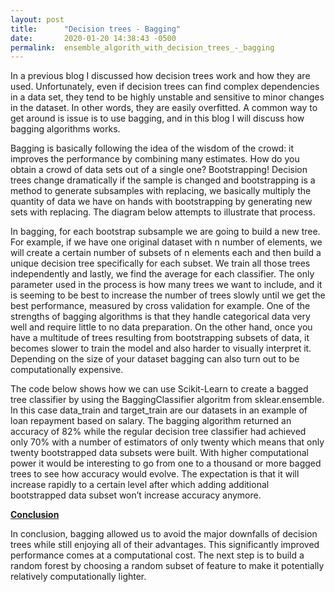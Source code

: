 ```yaml
---
layout: post
title:      "Decision trees - Bagging"
date:       2020-01-20 14:38:43 -0500
permalink:  ensemble_algorith_with_decision_trees_-_bagging
---
```



In a previous blog I discussed how decision trees work and how they are used. Unfortunately, even if decision trees can find complex dependencies in a data set, they tend to be highly unstable and sensitive to minor changes in the dataset. In other words, they are easily overfitted. A common way to get around is issue is to use bagging, and in this blog I will discuss how bagging algorithms works.  

Bagging is basically following the idea of the wisdom of the crowd: it improves the performance by combining many estimates. How do you obtain a crowd of data sets out of a single one? Bootstrapping! Decision trees change dramatically if the sample is changed and bootstrapping is a method to generate subsamples with replacing, we basically multiply the quantity of data we have on hands with bootstrapping by generating new sets with replacing. The diagram below attempts to illustrate that process.

[](ing/94.png)

In bagging, for each bootstrap subsample we are going to build a new tree. For example, if we have one original dataset with n number of elements, we will create a certain number of subsets of n elements each and then build a unique decision tree specifically for each subset. We train all those trees independently and lastly, we find the average for each classifier. The only parameter used in the process is how many trees we want to include, and it is seeming to be best to increase the number of trees slowly until we get the best performance, measured by cross validation for example. One of the strengths of bagging algorithms is that they handle categorical data very well and require little to no data preparation. On the other hand, once you have a multitude of trees resulting from bootstrapping subsets of data, it becomes slower to train the model and also harder to visually interpret it. Depending on the size of your dataset bagging can also turn out to be computationally expensive. 

The code below shows how we can use Scikit-Learn to create a bagged tree classifier by using the BaggingClassifier algoritm from sklear.ensemble. In this case data_train and target_train are our datasets in an example of loan repayment based on salary. The bagging algorithm returned an accuracy of 82% while the regular decision tree classifier had achieved only 70% with a number of estimators of only twenty which means that only twenty bootstrapped data subsets were built. With higher computational power it would be interesting to go from one to a thousand or more bagged trees to see how accuracy would evolve. The expectation is that it will increase rapidly to a certain level after which adding additional bootstrapped data subset won’t increase accuracy anymore. 

[](ing/95.png)

<b><u>Conclusion</u></b>

In conclusion, bagging allowed us to avoid the major downfalls of decision trees while still enjoying all of their advantages. This significantly improved performance comes at a computational cost. The next step is to build a random forest by choosing a random subset of feature to make it potentially relatively computationally lighter.

